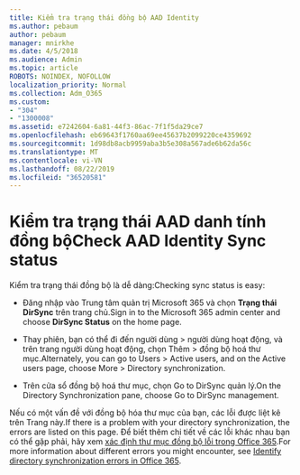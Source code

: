 ```yaml
---
title: Kiểm tra trạng thái đồng bộ AAD Identity
ms.author: pebaum
author: pebaum
manager: mnirkhe
ms.date: 4/5/2018
ms.audience: Admin
ms.topic: article
ROBOTS: NOINDEX, NOFOLLOW
localization_priority: Normal
ms.collection: Adm_O365
ms.custom:
- "304"
- "1300008"
ms.assetid: e7242604-6a81-44f3-86ac-7f1f5da29ce7
ms.openlocfilehash: eb69643f1760aa69ee45637b2099220ce4359692
ms.sourcegitcommit: 1d98db8acb9959aba3b5e308a567ade6b62da56c
ms.translationtype: MT
ms.contentlocale: vi-VN
ms.lasthandoff: 08/22/2019
ms.locfileid: "36520581"
---
```

# <a name="check-aad-identity-sync-status"></a><span data-ttu-id="71869-102">Kiểm tra trạng thái AAD danh tính đồng bộ</span><span class="sxs-lookup"><span data-stu-id="71869-102">Check AAD Identity Sync status</span></span>

<span data-ttu-id="71869-103">Kiểm tra trạng thái đồng bộ là dễ dàng:</span><span class="sxs-lookup"><span data-stu-id="71869-103">Checking sync status is easy:</span></span>
  
- <span data-ttu-id="71869-104">Đăng nhập vào Trung tâm quản trị Microsoft 365 và chọn **Trạng thái DirSync** trên trang chủ.</span><span class="sxs-lookup"><span data-stu-id="71869-104">Sign in to the Microsoft 365 admin center and choose **DirSync Status** on the home page.</span></span>

- <span data-ttu-id="71869-105">Thay phiên, bạn có thể đi đến người dùng \> người dùng hoạt động, và trên trang người dùng hoạt động, chọn Thêm \> đồng bộ hoá thư mục.</span><span class="sxs-lookup"><span data-stu-id="71869-105">Alternately, you can go to Users \> Active users, and on the Active users page, choose More \> Directory synchronization.</span></span>

- <span data-ttu-id="71869-106">Trên cửa sổ đồng bộ hoá thư mục, chọn Go to DirSync quản lý.</span><span class="sxs-lookup"><span data-stu-id="71869-106">On the Directory Synchronization pane, choose Go to DirSync management.</span></span>

<span data-ttu-id="71869-107">Nếu có một vấn đề với đồng bộ hóa thư mục của bạn, các lỗi được liệt kê trên Trang này.</span><span class="sxs-lookup"><span data-stu-id="71869-107">If there is a problem with your directory synchronization, the errors are listed on this page.</span></span> <span data-ttu-id="71869-108">Để biết thêm chi tiết về các lỗi khác nhau bạn có thể gặp phải, hãy xem [xác định thư mục đồng bộ lỗi trong Office 365](https://support.office.com/article/b4fc07a5-97ea-4ca6-9692-108acab74067).</span><span class="sxs-lookup"><span data-stu-id="71869-108">For more information about different errors you might encounter, see [Identify directory synchronization errors in Office 365](https://support.office.com/article/b4fc07a5-97ea-4ca6-9692-108acab74067).</span></span>
  